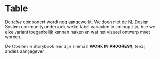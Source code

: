 <!-- @license CC0-1.0 -->

# Table

De _table_ component wordt nog aangewerkt. We doen met de NL Design System community onderzoek welke tabel varianten in omloop zijn, hoe we elke variant toegankelijk kunnen maken en wat het visueel ontwerp moet worden.

De tabellen in Storybook hier zijn allemaal **WORK IN PROGRESS**, tenzij anders aangegeven.

